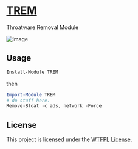 ﻿# [TREM](https://www.powershellgallery.com/packages/TREM)

Throatware Removal Module

![Image](https://github.com/user-attachments/assets/9b5e5912-9379-4fc5-9991-c89e8703e4d5)

## Usage

```PowerShell
Install-Module TREM
```

then

```PowerShell
Import-Module TREM
# do stuff here.
Remove-Bloat -c ads, network -Force
```

## License

This project is licensed under the [WTFPL License](LICENSE).
